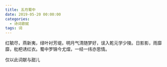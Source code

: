 ```yaml
---
title: 五月蜀中
date: 2019-05-20 00:00:00
categories:
  - 诗词歌赋
tags: 词
---
```


红毓尽，燕新夷，绿叶衬芳堤。明月气清随梦好，误入乾元学少陵。日影影，雨靡靡，枇杷诱红衣。蜀中罗锦今尤熠，一经一纬亦思情。

仅以此词献与甜儿